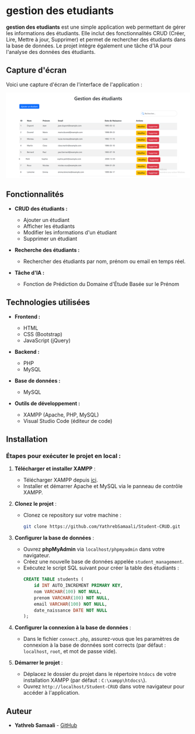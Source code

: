 # gestion des etudiants

**gestion des etudiants**  est une simple application web permettant de gérer les informations des étudiants. Elle inclut des fonctionnalités CRUD (Créer, Lire, Mettre à jour, Supprimer) et permet de rechercher des étudiants dans la base de données. Le projet intègre également une tâche d'IA pour l'analyse des données des étudiants.

## Capture d'écran

Voici une capture d'écran de l'interface de l'application :

![Capture d'écran de l'application de gestion des étudiants](assets/img/screenshot.png)
 
## Fonctionnalités

- **CRUD des étudiants :**
  - Ajouter un étudiant
  - Afficher les étudiants
  - Modifier les informations d'un étudiant
  - Supprimer un étudiant

- **Recherche des étudiants :**
  - Rechercher des étudiants par nom, prénom ou email en temps réel.

- **Tâche d'IA :**
  - Fonction de Prédiction du Domaine d'Étude Basée sur le Prénom

## Technologies utilisées

- **Frontend :**
  - HTML
  - CSS (Bootstrap)
  - JavaScript (jQuery)

- **Backend :**
  - PHP
  - MySQL

- **Base de données :**
  - MySQL

- **Outils de développement :**
  - XAMPP (Apache, PHP, MySQL)
  - Visual Studio Code (éditeur de code)

## Installation

### Étapes pour exécuter le projet en local :

1. **Télécharger et installer XAMPP** :
   - Télécharger XAMPP depuis [ici](https://www.apachefriends.org/index.html).
   - Installer et démarrer Apache et MySQL via le panneau de contrôle XAMPP.

2. **Clonez le projet** :
   - Clonez ce repository sur votre machine :
     ```bash
     git clone https://github.com/YathrebSamaali/Student-CRUD.git
     ```

3. **Configurer la base de données** :
   - Ouvrez **phpMyAdmin** via `localhost/phpmyadmin` dans votre navigateur.
   - Créez une nouvelle base de données appelée `student_management`.
   - Exécutez le script SQL suivant pour créer la table des étudiants :
     ```sql
     CREATE TABLE students (
         id INT AUTO_INCREMENT PRIMARY KEY,
         nom VARCHAR(100) NOT NULL,
         prenom VARCHAR(100) NOT NULL,
         email VARCHAR(100) NOT NULL,
         date_naissance DATE NOT NULL
     );
     ```

4. **Configurer la connexion à la base de données** :
   - Dans le fichier `connect.php`, assurez-vous que les paramètres de connexion à la base de données sont corrects (par défaut : `localhost`, `root`, et mot de passe vide).

5. **Démarrer le projet** :
   - Déplacez le dossier du projet dans le répertoire `htdocs` de votre installation XAMPP (par défaut : `C:\xampp\htdocs\`).
   - Ouvrez `http://localhost/Student-CRUD` dans votre navigateur pour accéder à l'application.


## Auteur

- **Yathreb Samaali** - [GitHub](https://github.com/YathrebSamaali)

